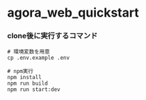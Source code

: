 # agora_web_quickstart

### clone後に実行するコマンド
```
# 環境変数を用意
cp .env.example .env

# npm実行
npm install
npm run build
npm run start:dev
```